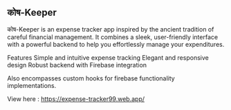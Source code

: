 ## कोष-Keeper    
कोष-Keeper is an expense tracker app inspired by the ancient tradition of careful financial management. It combines a sleek, user-friendly interface with a powerful backend to help you effortlessly manage your expenditures.    

Features
Simple and intuitive expense tracking
Elegant and responsive design
Robust backend with Firebase integration  

Also encompasses custom hooks for firebase functionality implementations.


View here : https://expense-tracker99.web.app/
